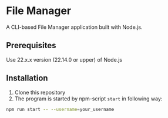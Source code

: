 # File Manager

A CLI-based File Manager application built with Node.js.

## Prerequisites

Use 22.x.x version (22.14.0 or upper) of Node.js

## Installation

1. Clone this repository
2. The program is started by npm-script `start` in following way:

```bash
npm run start -- --username=your_username
```

